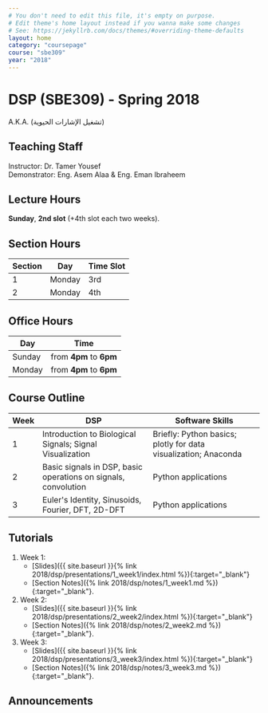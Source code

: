 ```yaml
---
# You don't need to edit this file, it's empty on purpose.
# Edit theme's home layout instead if you wanna make some changes
# See: https://jekyllrb.com/docs/themes/#overriding-theme-defaults
layout: home
category: "coursepage"
course: "sbe309"
year: "2018"
---
```

# DSP \(SBE309\) - Spring 2018

A.K.A. (تشغيل الإشارات الحيوية)

## Teaching Staff

Instructor: Dr. Tamer Yousef  
Demonstrator:  Eng. Asem Alaa & Eng. Eman Ibraheem  

## Lecture Hours

**Sunday**, **2nd slot** (+4th slot each two weeks).

## Section Hours

| Section | Day | Time Slot |
|---------|-----|-----------|
|   1     | Monday | 3rd |
|   2     | Monday | 4th |

## Office Hours

| Day | Time |
|-----|-----------|
| Sunday | from **4pm** to **6pm** |
| Monday | from **4pm** to **6pm** |


## Course Outline

| Week | DSP | Software Skills |
|------|----------------------|-----------|
| 1 | Introduction to Biological Signals; Signal Visualization | Briefly: Python basics; plotly for data visualization; Anaconda |
| 2 | Basic signals in DSP, basic operations on signals, convolution | Python applications |
| 3 | Euler's Identity, Sinusoids, Fourier, DFT, 2D-DFT | Python applications |


## Tutorials

1. Week 1:
    * [Slides]({{ site.baseurl }}{% link 2018/dsp/presentations/1_week1/index.html %}){:target="_blank"}
    * [Section Notes]({% link 2018/dsp/notes/1_week1.md %}){:target="_blank"}.
2. Week 2:
    * [Slides]({{ site.baseurl }}{% link 2018/dsp/presentations/2_week2/index.html %}){:target="_blank"}
    * [Section Notes]({% link 2018/dsp/notes/2_week2.md %}){:target="_blank"}.
3. Week 3:
    * [Slides]({{ site.baseurl }}{% link 2018/dsp/presentations/3_week3/index.html %}){:target="_blank"}
    * [Section Notes]({% link 2018/dsp/notes/3_week3.md %}){:target="_blank"}.


## Announcements